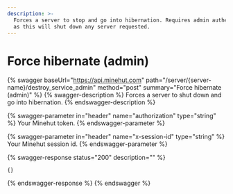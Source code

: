 ```yaml
---
description: >-
  Forces a server to stop and go into hibernation. Requires admin authentication
  as this will shut down any server requested.
---
```


# Force hibernate (admin)

{% swagger baseUrl="https://api.minehut.com" path="/server/{server-name}/destroy_service_admin" method="post" summary="Force hibernate (admin)" %}
{% swagger-description %}
Forces a server to shut down and go into hibernation.
{% endswagger-description %}

{% swagger-parameter in="header" name="authorization" type="string" %}
Your Minehut token.
{% endswagger-parameter %}

{% swagger-parameter in="header" name="x-session-id" type="string" %}
Your Minehut session id.
{% endswagger-parameter %}

{% swagger-response status="200" description="" %}
```
{}
```
{% endswagger-response %}
{% endswagger %}
